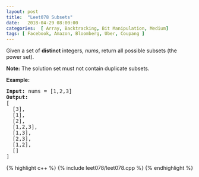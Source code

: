 ```yaml
---
layout: post
title:  "Leet078 Subsets"
date:   2018-04-29 08:00:00
categories:  [ Array, Backtracking, Bit Manipulation, Medium]
tags: [ Facebook, Amazon, Bloomberg, Uber, Coupang ]
---
```


<div><p>Given a set of <strong>distinct</strong> integers, <em>nums</em>, return all possible subsets (the power set).</p>

<p><strong>Note:</strong> The solution set must not contain duplicate subsets.</p>

<p><strong>Example:</strong></p>

<pre><strong>Input:</strong> nums = [1,2,3]
<strong>Output:</strong>
[
  [3],
&nbsp; [1],
&nbsp; [2],
&nbsp; [1,2,3],
&nbsp; [1,3],
&nbsp; [2,3],
&nbsp; [1,2],
&nbsp; []
]</pre>
</div>

{% highlight c++ %}
{% include leet078/leet078.cpp %}
{% endhighlight %}
